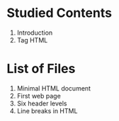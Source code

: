 # Studied Contents

1. Introduction
2. Tag HTML

# List of Files

1. Minimal HTML document
2. First web page
3. Six header levels
4. Line breaks in HTML
